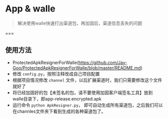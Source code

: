 # App & walle

> 解决使用walle快速打出渠道包，再加固后，渠道信息丢失的问题

===


## 使用方法

- ProtectedApkResignerForWalle(https://github.com/Jay-Goo/ProtectedApkResignerForWalle/blob/master/README.md)
- 修改 `config.py`，按照注释改成自己项目配置
- 根据项目情况修改 `channel` 文件，以后扩展渠道时，我们只需要修改这个文件就好了
- 将已经加固好的包【未签名的包，请不要使用加固客户端签名工具】放到walle目录下，即app-release.encrypted.apk
- 运行命令 `python ApkResigner.py`， 即可自动生成所有渠道包，之后我们可以在channles文件夹下看到生成的各种渠道包了。 

